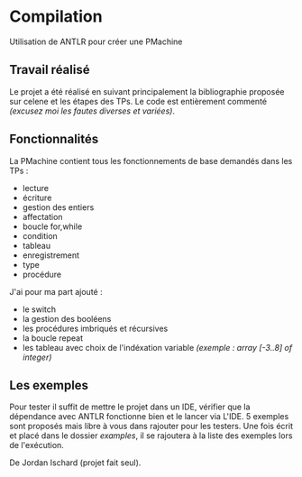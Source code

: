 # Compilation
Utilisation de ANTLR pour créer une PMachine

## Travail réalisé

Le projet a été réalisé en suivant principalement la bibliographie proposée sur celene et les étapes des TPs. 
Le code est entièrement commenté *(excusez moi les fautes diverses et variées)*.

## Fonctionnalités

La PMachine contient tous les fonctionnements de base demandés dans les TPs :
- lecture 
- écriture
- gestion des entiers
- affectation
- boucle for,while
- condition
- tableau
- enregistrement
- type
- procédure

J'ai pour ma part ajouté :
- le switch
- la gestion des booléens
- les procédures imbriqués et récursives
- la boucle repeat
- les tableau avec choix de l'indéxation variable *(exemple : array [-3..8] of integer)*

## Les exemples

Pour tester il suffit de mettre le projet dans un IDE, vérifier que la dépendance avec ANTLR fonctionne bien 
et le lancer via L'IDE. 5 exemples sont proposés mais libre à vous dans rajouter pour les testers. Une fois écrit 
et placé dans le dossier *examples*, il se rajoutera à la liste des exemples lors de l'exécution.

De Jordan Ischard (projet fait seul).